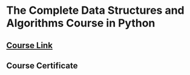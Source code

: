 # The Complete Data Structures and Algorithms Course in Python

## [Course Link](https://www.udemy.com/course/data-structures-and-algorithms-bootcamp-in-python/)

## Course Certificate